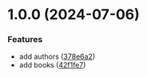 # 1.0.0 (2024-07-06)


### Features

* add authors ([378e6a2](https://github.com/LucDelmon/the_simple_api_reboot/commit/378e6a24406d1de60f224eaa6420124e2866a026))
* add books ([42f1fe7](https://github.com/LucDelmon/the_simple_api_reboot/commit/42f1fe7851bf21481ddcd583c4101780a84f34f2))
